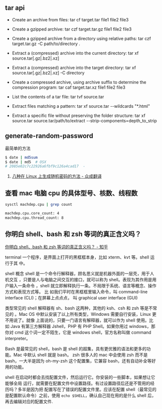 ## tar api

- Create an archive from files: tar cf target.tar file1 file2 file3

- Create a gzipped archive: tar czf target.tar.gz file1 file2 file3

- Create a gzipped archive from a directory using relative paths: tar czf
  target.tar.gz -C path/to/directory .

- Extract a (compressed) archive into the current directory: tar xf
  source.tar[.gz|.bz2|.xz]

- Extract a (compressed) archive into the target directory: tar xf
  source.tar[.gz|.bz2|.xz] -C directory

- Create a compressed archive, using archive suffix to determine the compression
  program: tar caf target.tar.xz file1 file2 file3

- List the contents of a tar file: tar tvf source.tar

- Extract files matching a pattern: tar xf source.tar --wildcards "\*.html"

- Extract a specific file without preserving the folder structure: tar xf
  source.tar source.tar/path/to/extract --strip-components=depth_to_strip

## generate-random-password

最简单的方法

```bash
$ date | md5sum
$ date | md5  # OSX
# 2085e02c7c22926a6fbf9c126a4cad17  -
```

1. [八种在 Linux 上生成随机密码的方法 - 众成翻译](https://www.zcfy.cc/article/8-ways-to-generate-random-password-in-linux)

## 查看 mac 电脑 cpu 的具体型号、核数、线程数

```bash
sysctl machdep.cpu | grep count

machdep.cpu.core_count: 4
machdep.cpu.thread_count: 8
```

## 你明白 shell、bash 和 zsh 等词的真正含义吗？

[你明白 shell、bash 和 zsh 等词的真正含义吗？ - 知乎](https://zhuanlan.zhihu.com/p/34197680)

terminal 一个程序，是界面上打开的黑框框本身，比如 xterm、kvt 等。shell 运行于其
中。

shell 概念 shell 是一个命令行解释器，顾名思义就是机器外面的一层壳，用于人机交互
，只要是人与电脑之间交互的接口，就可以称为 shell。表现为其作用是用户输入一条命令
，shell 就立即解释执行一条。不局限于系统、语言等概念、操作方式和表现方式等。 比
如我们平时在黑框框里输入命令，叫 command-line interface (CLI)；在屏幕上点点点，
叫 graphical user interface (GUI)

类型常见的 shell 解释器有 sh、bash 这两种，其他的 ksh、csh 和 zsh 等是不常见的
。Mac OS 中默认安装了以上所有类型，Windows 需要自行安装，Linux 更不用说了。就像
上面说的，只要一门语言有解释器，就可以作为 shell 使用。比如 Java 有第三方解释器
Jshell，PHP 有 PHP Shell。如果你用过 windows，那你对 cmd 这个词一定不陌生，它是
windows shell，官方名称叫做 command interpreter。

Bash 是最常见的 shell，bash 是 shell 的超集，具有更优雅的语法和更多的功能。Mac
中默认 shell 就是 bash。 zsh 很多人的 mac 中会使用 zsh 而不是 bash，一大半是因为
oh-my-zsh 这个配置集，它兼容 bash，还有自动补全等好用的功能。

shell 在启动时都会去找配置文件，然后运行它。你安装的一些脚本，如果想让它能够全局
运行，就需要在配置文件中设置路径。有过设置路径后还是不管用的经历吗？多半是因为把
配置写在了错误的配置文件里。应该在配置 shell（最常见的是配置默认命令）之前，使用
`echo $SHELL`，确认自己现在用的是什么 shell 后，再去编辑对应的配置文件.
